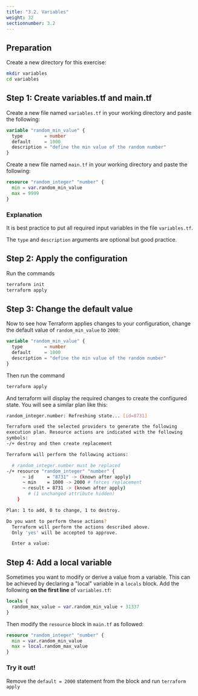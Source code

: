```yaml
---
title: "3.2. Variables"
weight: 32
sectionnumber: 3.2
---
```


## Preparation

Create a new directory for this exercise:
```bash
mkdir variables
cd variables
```

## Step 1: Create variables.tf and main.tf

Create a new file named `variables.tf` in your working directory and paste the following:
```terraform
variable "random_min_value" {
  type        = number
  default     = 1000
  description = "define the min value of the random number"
}
```

Create a new file named `main.tf` in your working directory and paste the following:
```terraform
resource "random_integer" "number" {
  min = var.random_min_value
  max = 9999
}
```

### Explanation

It is best practice to put all required input variables in the file `variables.tf`.

The `type` and `description` arguments are optional but good practice.


## Step 2: Apply the configuration

Run the commands
```bash
terraform init
terraform apply
```

## Step 3: Change the default value

Now to see how Terraform applies changes to your configuration,
change the default value of `random_min_value` to `2000`:
```terraform
variable "random_min_value" {
  type        = number
  default     = 1000
  description = "define the min value of the random number"
}
```

Then run the command
```bash
terraform apply
```

And terraform will display the required changes to create the configured state. 
You will see a similar plan like this:
```bash
random_integer.number: Refreshing state... [id=8731]

Terraform used the selected providers to generate the following
execution plan. Resource actions are indicated with the following
symbols:
-/+ destroy and then create replacement

Terraform will perform the following actions:

  # random_integer.number must be replaced
-/+ resource "random_integer" "number" {
      ~ id     = "8731" -> (known after apply)
      ~ min    = 1000 -> 2000 # forces replacement
      ~ result = 8731 -> (known after apply)
        # (1 unchanged attribute hidden)
    }

Plan: 1 to add, 0 to change, 1 to destroy.

Do you want to perform these actions?
  Terraform will perform the actions described above.
  Only 'yes' will be accepted to approve.

  Enter a value:
  ```

## Step 4: Add a local variable

Sometimes you want to modify or derive a value from a variable. This can be achieved by declaring a "local" variable in 
a `locals` block. Add the following **on the first line** of `variables.tf`:
```terraform
locals {
  random_max_value = var.random_min_value + 31337
}
```

Then modify the `resource` block in `main.tf` as followed:
```terraform
resource "random_integer" "number" {
  min = var.random_min_value
  max = local.random_max_value
}
```


### Try it out!

Remove the `default = 2000` statement from the block and run `terraform apply`
